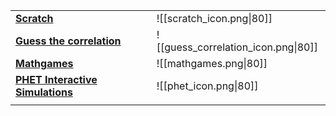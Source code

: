 
|                                                                  |                                     |
| ---------------------------------------------------------------- | ----------------------------------- |
| **[Scratch](https://scratch.mit.edu)**                           | ![[scratch_icon.png\|80]]           |
| **[Guess the correlation](https://www.guessthecorrelation.com)** | ![[guess_correlation_icon.png\|80]] |
| **[Mathgames](https://www.mathplayground.com/math-games.html)**  | ![[mathgames.png\|80]]              |
| **[PHET Interactive Simulations](https://phet.colorado.edu)**    | ![[phet_icon.png\|80]]              |
|                                                                  |                                     |

